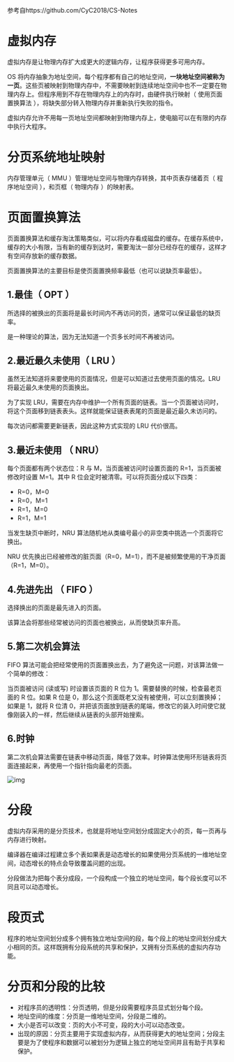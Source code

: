 参考自https://github.com/CyC2018/CS-Notes 

# 虚拟内存

虚拟内存是让物理内存扩大成更大的逻辑内存，让程序获得更多可用内存。

OS 将内存抽象为地址空间，每个程序都有自己的地址空间，**一块地址空间被称为一页**。这些页被映射到物理内存中，不需要映射到连续地址空间中也不一定要在物理内存上。但程序用到不存在物理内存上的内存时，由硬件执行映射（ 使用页面置换算法 ），将缺失部分转入物理内存并重新执行失败的指令。

虚拟内存允许不用每一页地址空间都映射到物理内存上，使电脑可以在有限的内存中执行大程序。

# 分页系统地址映射

内存管理单元（ MMU ）管理地址空间与物理内存转换，其中页表存储着页（ 程序地址空间 ），和页框（ 物理内存 ）的映射表。

# 页面置换算法

页面置换算法和缓存淘汰策略类似，可以将内存看成磁盘的缓存。在缓存系统中，缓存的大小有限，当有新的缓存到达时，需要淘汰一部分已经存在的缓存，这样才有空间存放新的缓存数据。

页面置换算法的主要目标是使页面置换频率最低（也可以说缺页率最低）。

## 1.最佳（ OPT ）

所选择的被换出的页面将是最长时间内不再访问的页，通常可以保证最低的缺页率。

是一种理论的算法，因为无法知道一个页多长时间不再被访问。



## 2.最近最久未使用（ LRU ）

虽然无法知道将来要使用的页面情况，但是可以知道过去使用页面的情况。LRU 将最近最久未使用的页面换出。 

为了实现 LRU，需要在内存中维护一个所有页面的链表。当一个页面被访问时，将这个页面移到链表表头。这样就能保证链表表尾的页面是最近最久未访问的。

每次访问都需要更新链表，因此这种方式实现的 LRU 代价很高。

## 3.最近未使用 （ NRU）

 每个页面都有两个状态位：R 与 M，当页面被访问时设置页面的 R=1，当页面被修改时设置 M=1。其中 R 位会定时被清零。可以将页面分成以下四类： 

- R=0，M=0
- R=0，M=1
- R=1，M=0
- R=1，M=1

当发生缺页中断时，NRU 算法随机地从类编号最小的非空类中挑选一个页面将它换出。

NRU 优先换出已经被修改的脏页面（R=0，M=1），而不是被频繁使用的干净页面（R=1，M=0）。

## 4.先进先出 （ FIFO ）

选择换出的页面是最先进入的页面。

该算法会将那些经常被访问的页面也被换出，从而使缺页率升高。

## 5.第二次机会算法

 FIFO 算法可能会把经常使用的页面置换出去，为了避免这一问题，对该算法做一个简单的修改： 

 当页面被访问 (读或写) 时设置该页面的 R 位为 1。需要替换的时候，检查最老页面的 R 位。如果 R 位是 0，那么这个页面既老又没有被使用，可以立刻置换掉；如果是 1，就将 R 位清 0，并把该页面放到链表的尾端，修改它的装入时间使它就像刚装入的一样，然后继续从链表的头部开始搜索。 

## 6.时钟

 第二次机会算法需要在链表中移动页面，降低了效率。时钟算法使用环形链表将页面连接起来，再使用一个指针指向最老的页面。 

![img](D:\Java-golang-learning\java\static\时钟.png)

# 分段

虚拟内存采用的是分页技术，也就是将地址空间划分成固定大小的页，每一页再与内存进行映射。 

编译器在编译过程建立多个表如果表是动态增长的如果使用分页系统的一维地址空间，动态增长的特点会导致覆盖问题的出现。

分段做法为把每个表分成段，一个段构成一个独立的地址空间，每个段长度可以不同且可以动态增长。

# 段页式

程序的地址空间划分成多个拥有独立地址空间的段，每个段上的地址空间划分成大小相同的页。这样既拥有分段系统的共享和保护，又拥有分页系统的虚拟内存功能。



# 分页和分段的比较

- 对程序员的透明性：分页透明，但是分段需要程序员显式划分每个段。
- 地址空间的维度：分页是一维地址空间，分段是二维的。
- 大小是否可以改变：页的大小不可变，段的大小可以动态改变。
- 出现的原因：分页主要用于实现虚拟内存，从而获得更大的地址空间；分段主要是为了使程序和数据可以被划分为逻辑上独立的地址空间并且有助于共享和保护。